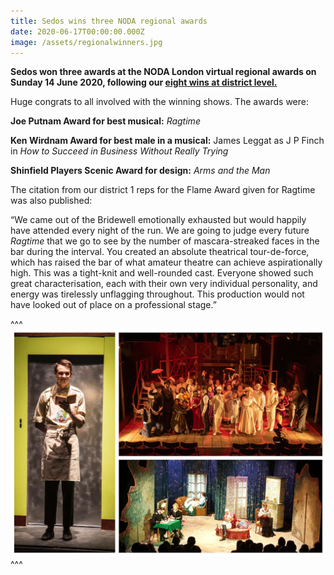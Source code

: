 ```yaml
---
title: Sedos wins three NODA regional awards
date: 2020-06-17T00:00:00.000Z
image: /assets/regionalwinners.jpg
---
```

**Sedos won three awards at the NODA London virtual regional awards on Sunday 14 June 2020, following our [eight wins at district level.](https://sedos.co.uk/news/2020-05-15-sedos-wins-eight-noda-district-awards)**

Huge congrats to all involved with the winning shows. The awards were:

**Joe Putnam Award for best musical:** *Ragtime*

**Ken Wirdnam Award for best male in a musical:** James Leggat as J P Finch in *How to Succeed in Business Without Really Trying*

**Shinfield Players Scenic Award for design:** *Arms and the Man*

The citation from our district 1 reps for the Flame Award given for Ragtime was also published:

“We came out of the Bridewell emotionally exhausted but would happily have attended every night of the run. We are going to judge every future *Ragtime* that we go to see by the number of mascara-streaked faces in the bar during the interval. You created an absolute theatrical tour-de-force, which has raised the bar of what amateur theatre can achieve aspirationally high. This was a tight-knit and well-rounded cast. Everyone showed such great characterisation, each with their own very individual personality, and energy was tirelessly unflagging throughout. This production would not have looked out of place on a professional stage.”

^^^ ![](/assets/regionalwinners.jpg)
^^^